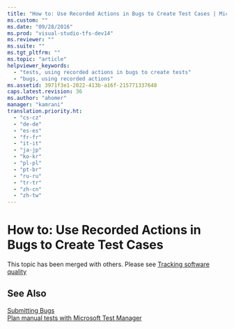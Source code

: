 ```yaml
---
title: "How to: Use Recorded Actions in Bugs to Create Test Cases | Microsoft Docs"
ms.custom: ""
ms.date: "09/28/2016"
ms.prod: "visual-studio-tfs-dev14"
ms.reviewer: ""
ms.suite: ""
ms.tgt_pltfrm: ""
ms.topic: "article"
helpviewer_keywords: 
  - "tests, using recorded actions in bugs to create tests"
  - "bugs, using recorded actions"
ms.assetid: 3971f3e1-2022-413b-a16f-215771337648
caps.latest.revision: 36
ms.author: "ahomer"
manager: "kamrani"
translation.priority.ht: 
  - "cs-cz"
  - "de-de"
  - "es-es"
  - "fr-fr"
  - "it-it"
  - "ja-jp"
  - "ko-kr"
  - "pl-pl"
  - "pt-br"
  - "ru-ru"
  - "tr-tr"
  - "zh-cn"
  - "zh-tw"
---
```

# How to: Use Recorded Actions in Bugs to Create Test Cases
This topic has been merged with others. Please see [Tracking software quality](../test/tracking-software-quality.md)  
  
## See Also  
 [Submitting Bugs](../test_notintoc/submitting-bugs-in-microsoft-test-manager.md)   
 [Plan manual tests with Microsoft Test Manager](../test/plan-manual-tests-with-microsoft-test-manager.md)